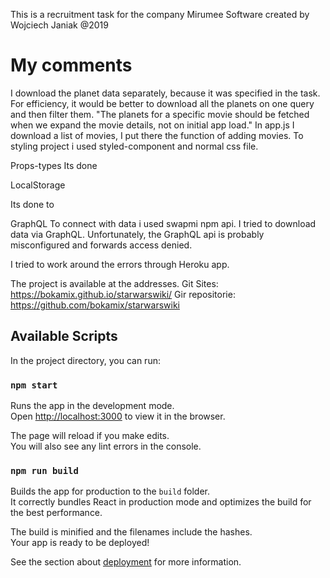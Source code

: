 
This is a recruitment task for the company  Mirumee Software created by Wojciech Janiak @2019

# My comments
I download the planet data separately, because it was specified in the task.
For efficiency, it would be better to download all the planets on one query and then filter them.
"The planets for a specific movie should be fetched when we expand the movie details, not on initial app load."
In app.js I download a list of movies, I put there the function of adding movies.
To styling project i used styled-component and normal css file. 

Props-types
Its done

LocalStorage

Its done to

GraphQL
To connect with data i used swapmi npm api. 
I tried to download data via GraphQL. Unfortunately, the GraphQL api is probably misconfigured and forwards access denied.

I tried to work around the errors through Heroku app. 

The project is available at the addresses.
Git Sites: https://bokamix.github.io/starwarswiki/
Gir repositorie: https://github.com/bokamix/starwarswiki

## Available Scripts

In the project directory, you can run:

### `npm start`

Runs the app in the development mode.<br>
Open [http://localhost:3000](http://localhost:3000) to view it in the browser.

The page will reload if you make edits.<br>
You will also see any lint errors in the console.

### `npm run build`

Builds the app for production to the `build` folder.<br>
It correctly bundles React in production mode and optimizes the build for the best performance.

The build is minified and the filenames include the hashes.<br>
Your app is ready to be deployed!

See the section about [deployment](https://facebook.github.io/create-react-app/docs/deployment) for more information.


